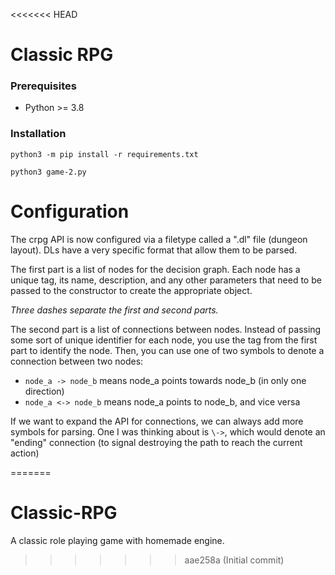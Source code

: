 <<<<<<< HEAD
# Classic RPG

### Prerequisites

* Python >= 3.8


### Installation

`python3 -m pip install -r requirements.txt`

`python3 game-2.py`


# Configuration

The crpg API is now configured via a filetype called a 
".dl" file (dungeon layout). DLs have a very specific format
that allow them to be parsed. 

The first part is a list of nodes for the decision graph. Each 
node has a unique tag, its name, description, and
any other parameters that need to be passed to the constructor 
to create the appropriate object.

*Three dashes separate the first and second parts.*

The second part is a list of connections between nodes. Instead of
passing some sort of unique identifier for each node, you use the 
tag from the first part to identify the node. Then, you can use one 
of two symbols to denote a connection between two nodes:

- `node_a -> node_b` means node_a points towards node_b (in only one direction)
- `node_a <-> node_b` means node_a points to node_b, and vice versa

If we want to expand the API for connections, we can always add more symbols
for parsing. One I was thinking about is `\->`, which would denote an
"ending" connection (to signal destroying the path to reach the current action)



=======
# Classic-RPG
A classic role playing game with homemade engine.
>>>>>>> aae258a (Initial commit)
